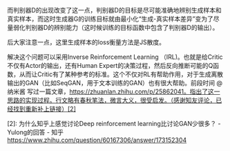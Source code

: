 

<!--
 * @version:
 * @Author:  StevenJokess https://github.com/StevenJokess
 * @Date: 2020-10-08 00:49:25
 * @LastEditors:  StevenJokess https://github.com/StevenJokess
 * @LastEditTime: 2020-12-07 14:21:01
 * @Description:
 * @TODO::
 * @Reference:
-->

而判别器D的出现改变了这一点，判别器D的目标是尽可能准确地辨别生成样本和真实样本，而这时生成器G的训练目标就由最小化“生成-真实样本差异”变为了尽量弱化判别器D的辨别能力（这时候训练的目标函数中包含了判别器D的输出）。

后大家注意一点，这里生成样本的loss衡量方法是JS散度。

解决这个问题可以采用Inverse Reinforcement Learning （IRL)。也就是给Critic不仅有Actor的输出，还有Human Expert的决策过程，然后反向推断可能的Q函数，从而让Critic有了某种参考的标准。这个不仅对RL有帮助作用，对于生成离散输出的GAN（比如SeqGAN，用于文本训练的GAN）也有很大帮助。前段时间
@纳米酱
 写过一篇文章，https://zhuanlan.zhihu.com/p/25862041。指出了这一思路的实现过程。行文略有春秋笔法，微言大义，很受启发。（感谢知友评论，已经找到重新补上链接）[2]

[1]:  https://zhuanlan.zhihu.com/p/29168803
[2]: 为什么知乎上感觉讨论Deep reinforcement learning比讨论GAN少很多？ - Yulong的回答 - 知乎
https://www.zhihu.com/question/60167306/answer/173152304
